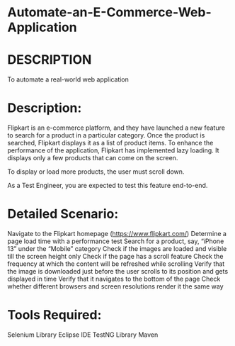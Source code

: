 # Automate-an-E-Commerce-Web-Application

# DESCRIPTION

To automate a real-world web application

 

# Description:

Flipkart is an e-commerce platform, and they have launched a new feature to search for a product in a particular category. Once the product is searched, Flipkart displays it as a list of product items. To enhance the performance of the application, Flipkart has implemented lazy loading. It displays only a few products that can come on the screen.

To display or load more products, the user must scroll down.

As a Test Engineer, you are expected to test this feature end-to-end.

 

# Detailed Scenario:

Navigate to the Flipkart homepage (https://www.flipkart.com/)
Determine a page load time with a performance test
Search for a product, say, “iPhone 13” under the “Mobile” category
Check if the images are loaded and visible till the screen height only
Check if the page has a scroll feature
Check the frequency at which the content will be refreshed while scrolling
Verify that the image is downloaded just before the user scrolls to its position and gets displayed in time
Verify that it navigates to the bottom of the page
Check whether different browsers and screen resolutions render it the same way
 

# Tools Required:

Selenium Library
Eclipse IDE
TestNG Library
Maven
 
